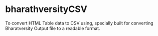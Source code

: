 # bharathversityCSV
To convert HTML Table data to CSV using, specially built for converting Bharatversity Output file to a readable format.
